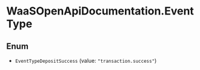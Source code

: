 # WaaSOpenApiDocumentation.EventType

## Enum


* `EventTypeDepositSuccess` (value: `"transaction.success"`)


